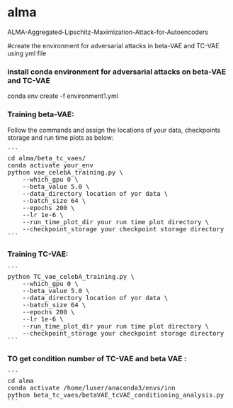 # alma
ALMA-Aggregated-Lipschitz-Maximization-Attack-for-Autoencoders

#create the environment for adversarial attacks in beta-VAE and TC-VAE using yml file

### install conda environment for adversarial attacks on beta-VAE and TC-VAE

conda env create -f environment1.yml

### Training beta-VAE:

Follow the commands and assign the locations of your data, checkpoints storage and run time plots as below: 


<pre>
```
cd alma/beta_tc_vaes/
conda activate your_env
python vae_celebA_training.py \
    --which_gpu 0 \
    --beta_value 5.0 \
    --data_directory location of yor data \
    --batch_size 64 \
    --epochs 200 \
    --lr 1e-6 \
    --run_time_plot_dir your run time plot directory \
    --checkpoint_storage your checkpoint storage directory
```
</pre>


### Training TC-VAE:

<pre>
```
python TC_vae_celebA_training.py \
    --which_gpu 0 \
    --beta_value 5.0 \
    --data_directory location of yor data \
    --batch_size 64 \
    --epochs 200 \
    --lr 1e-6 \
    --run_time_plot_dir your run time plot directory \
    --checkpoint_storage your checkpoint storage directory
```
</pre>

### TO get condition number of TC-VAE and beta VAE : 

<pre>
```
cd alma
conda activate /home/luser/anaconda3/envs/inn
python beta_tc_vaes/betaVAE_tcVAE_conditioning_analysis.py  --which_gpu 0 --beta_value 5.0 --which_model VAE --checkpoint_storage /home/luser/autoencoder_attacks/saved_celebA/checkpoints
```
</pre>